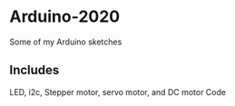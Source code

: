 # Arduino-2020

Some of my Arduino sketches

## Includes

LED, i2c, Stepper motor, servo motor, and DC motor Code

